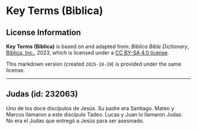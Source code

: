# Key Terms (Biblica)

## License Information

**Key Terms (Biblica)** is based on and adapted from: _Biblica Bible Dictionary_, [Biblica, Inc.](https://www.biblica.com/), 2023, which is licensed under a [CC BY-SA 4.0 license](https://creativecommons.org/licenses/by-sa/4.0/legalcode.en).

This markdown version (created `2025-10-20`) is provided under the same license.



--------------------------------

## Judas (id: 232063)

Uno de los doce discípulos de Jesús. Su padre era Santiago. Mateo y Marcos llamaron a este discípulo Tadeo. Lucas y Juan lo llamaron Judas. No era el Judas que entregó a Jesús para ser asesinado.


